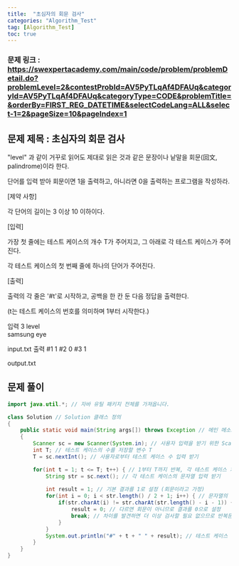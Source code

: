 ```yaml
---
title:  "초심자의 회문 검사"
categories: "Algorithm_Test"
tag: [Algorithm_Test]
toc: true
---
```


### 문제 링크 : https://swexpertacademy.com/main/code/problem/problemDetail.do?problemLevel=2&contestProbId=AV5PyTLqAf4DFAUq&categoryId=AV5PyTLqAf4DFAUq&categoryType=CODE&problemTitle=&orderBy=FIRST_REG_DATETIME&selectCodeLang=ALL&select-1=2&pageSize=10&pageIndex=1

## 문제 제목 : 초심자의 회문 검사

"level" 과 같이 거꾸로 읽어도 제대로 읽은 것과 같은 문장이나 낱말을 회문(回文, palindrome)이라 한다.

단어를 입력 받아 회문이면 1을 출력하고, 아니라면 0을 출력하는 프로그램을 작성하라.


[제약 사항]

각 단어의 길이는 3 이상 10 이하이다.


[입력]

가장 첫 줄에는 테스트 케이스의 개수 T가 주어지고, 그 아래로 각 테스트 케이스가 주어진다.

각 테스트 케이스의 첫 번째 줄에 하나의 단어가 주어진다.


[출력]

출력의 각 줄은 '#t'로 시작하고, 공백을 한 칸 둔 다음 정답을 출력한다.

(t는 테스트 케이스의 번호를 의미하며 1부터 시작한다.)

입력
3
level     
samsung
eye        
 
input.txt
출력
#1 1
#2 0
#3 1
 
output.txt

## 문제 풀이
```java
import java.util.*; // 자바 유틸 패키지 전체를 가져옵니다.

class Solution // Solution 클래스 정의
{
    public static void main(String args[]) throws Exception // 메인 메소드, 예외 처리 가능
    {
        Scanner sc = new Scanner(System.in); // 사용자 입력을 받기 위한 Scanner 객체 생성
        int T; // 테스트 케이스의 수를 저장할 변수 T
        T = sc.nextInt(); // 사용자로부터 테스트 케이스 수 입력 받기

        for(int t = 1; t <= T; t++) { // 1부터 T까지 반복, 각 테스트 케이스 처리
            String str = sc.next(); // 각 테스트 케이스의 문자열 입력 받기
              
            int result = 1; // 기본 결과를 1로 설정 (회문이라고 가정)
            for(int i = 0; i < str.length() / 2 + 1; i++) { // 문자열의 절반 길이만큼 반복
                if(str.charAt(i) != str.charAt(str.length() - i - 1)) { // 좌우 대칭 위치의 문자 비교
                    result = 0; // 다르면 회문이 아니므로 결과를 0으로 설정
                    break; // 차이를 발견하면 더 이상 검사할 필요 없으므로 반복문 탈출
                }
            }
            System.out.println("#" + t + " " + result); // 테스트 케이스 번호와 결과 출력
        }
    }
}

```